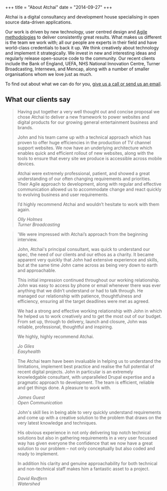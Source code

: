 +++
title = "About Atchai"
date = "2014-09-27"
+++


Atchai is a digital consultancy and development house specialising in open source data-driven applications. 

Our work is driven by new technology, user centred design and [Agile methodologies](about-us/how-we-work) to deliver consistently great results. What makes us different is the team we work with; all our people are experts in their field and have world-class credentials to back it up. We think creatively about technology and implement it strategically. We invest in new and interesting ideas and regularly release open-source code to the community. Our recent clients include the Bank of England, UEFA, NHS National Innovation Centre, Turner Broadcasting, Internews, and Mencap, along with a number of smaller organisations whom we love just as much. 

To find out about what we can do for you, [give us a call or send us an email](#contact).

## What our clients say

> Having put together a very well thought out and concise proposal we chose Atchai to deliver a new framework to power websites and digital products for our growing general entertainment business and brands.
> 
> John and his team came up with a technical approach which has proven to offer huge efficiencies in the production of TV channel support websites. We now have an underlying architecture which enables quick and efficient rollout of new websites, along with the tools to ensure that every site we produce is accessible across mobile devices.
> 
> Atchai were extremely professional, patient, and showed a great understanding of our often changing requirements and priorities. Their Agile approach to development, along with regular and effective communication allowed us to accommodate change and react quickly to evolving business and user requirements.
> 
> I’d highly recommend Atchai and wouldn’t hesitate to work with them again.
> 
> <cite>Olly Holmes  
> Turner Broadcasting</cite>

<!-- -->
 

> 'We were impressed with Atchai’s approach from the beginning interview.
> 
> John, Atchai's principal consultant, was quick to understand our spec, the need of our clients and our ethos as a charity. It became apparent very quickly that John had extensive experience and skills, but at the same time John came across as being very down to earth and approachable.
> 
> This initial impression continued throughout our working relationship. John was easy to access by phone or email whenever there was ever anything that we didn’t understand or had to talk through. He managed our relationship with patience, thoughtfulness and efficiency, ensuring all the target deadlines were met as agreed.
> 
> We had a strong and effective working relationship with John in which he helped us to work creatively and to get the most out of our budget. From set up, through to delivery, launch and closure, John was reliable, professional, thoughtful and inspiring.
> 
> We highly, highly recommend Atchai.
> 
> <cite>Jo Giles  
> Easyhealth</cite>

<!-- -->
 
> The Atchai team have been invaluable in helping us to understand the limitations, implement best practice and realise the full potential of recent digital projects. John in particular is an extremely knowledgable consultant, with unparalleled Drupal expertise and a pragmatic approach to development. The team is efficient, reliable and get things done. A pleasure to work with.
> 
> <cite>James Guest  
> Open Communication</cite>

<!-- -->

> John's skill lies in being able to very quickly understand requirements and come up with a creative solution to the problem that draws on the very latest knowledge and techniques.
> 
> His obvious experience in not only delivering top notch technical solutions but also in gathering requirements in a very user focussed way has given everyone the confidence that we now have a great solution to our problem – not only conceptually but also coded and ready to implement.
> 
> In addition his clarity and genuine approachability for both technical and non-technical staff makes him a fantastic asset to a project.
> 
> <cite>David Redfern  
> Watershed</cite>
